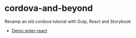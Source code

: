 # cordova-and-beyond
Revamp an old cordova tutorial with Gulp, React and Storybook

- [Demo enter-react](http://rawgit.com/Muzietto/cordova-and-beyond/enter-react/dist/index.html)
